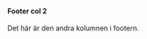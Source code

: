 #### Footer col 2

<!-- Med brödtext i ett stycke som säger något trevligt om just detta block, eller kanske en lista av länkar. -->

Det här är den andra kolumnen i footern.
